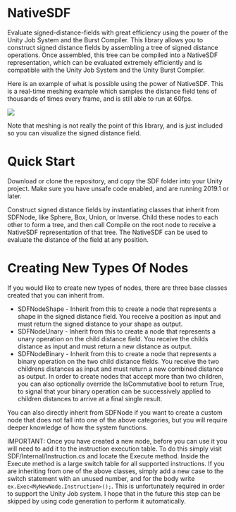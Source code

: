 # NativeSDF
Evaluate signed-distance-fields with great efficiency using the power of the Unity Job System and the Burst Compiler.  This library allows you to construct signed distance fields by assembling a tree of signed distance operations.  Once assembled, this tree can be compiled into a NativeSDF representation, which can be evaluated extremely efficiently and is compatible with the Unity Job System and the Unity Burst Compiler.

Here is an example of what is possible using the power of NativeSDF.  This is a real-time meshing example which samples the distance field tens of thousands of times every frame, and is still able to run at 60fps.  

<img src="https://imgur.com/XXF0cKA.gif">

Note that meshing is not really the point of this library, and is just included so you can visualize the signed distance field.

# Quick Start
Download or clone the repository, and copy the SDF folder into your Unity project.  Make sure you have unsafe code enabled, and are running 2019.1 or later.

Construct signed distance fields by instantiating classes that inherit from SDFNode, like Sphere, Box, Union, or Inverse.  Child these nodes to each other to form a tree, and then call Compile on the root node to receive a NativeSDF representation of that tree.  The NativeSDF can be used to evaluate the distance of the field at any position.

# Creating New Types Of Nodes
If you would like to create new types of nodes, there are three base classes created that you can inherit from.
 * SDFNodeShape - Inherit from this to create a node that represents a shape in the signed distance field.  You receive a position as input and must return the signed distance to your shape as output.
 * SDFNodeUnary - Inherit from this to create a node that represents a unary operation on the child distance field.  You receive the childs distance as input and must return a new distance as output.
 * SDFNodeBinary - Inherit from this to create a node that represents a binary operation on the two child distance fields.  You receive the two childrens distances as input and must return a new combined distance as output.  In order to create nodes that accept more than two children, you can also optionally override the IsCommutative bool to return True, to signal that your binary operation can be successively applied to children distances to arrive at a final single result.

You can also directly inherit from SDFNode if you want to create a custom node that does not fall into one of the above categories, but you will require deeper knowledge of how the system functions.

IMPORTANT: Once you have created a new node, before you can use it you will need to add it to the instruction execution table.  To do this simply visit SDF/Internal/Instruction.cs and locate the Execute method.  Inside the Execute method is a large switch table for all supported instructions.  If you are inheriting from one of the above classes, simply add a new case to the switch statement with an unused number, and for the body write `ex.Exec<MyNewNode.Instruction>();`.  This is unfortunately required in order to support the Unity Job system.  I hope that in the future this step can be skipped by using code generation to perform it automatically.
